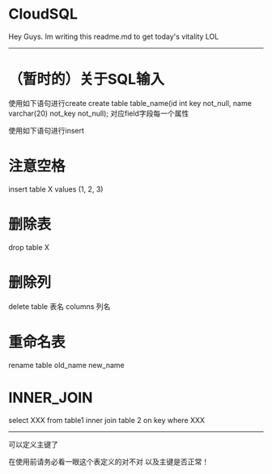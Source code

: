 # CloudSQL
  Hey Guys.
  Im writing this readme.md to get today's vitality LOL

________________________________________________________________
# （暂时的）关于SQL输入
使用如下语句进行create
create table table_name(id int key not_null, name varchar(20) not_key not_null); 对应field字段每一个属性


使用如下语句进行insert

# 注意空格
insert table X values (1, 2, 3)

# 删除表
drop table X

# 删除列
delete table 表名 columns 列名

# 重命名表
rename table old_name new_name

# INNER_JOIN
select XXX from table1 inner join table 2 on key where XXX
________________________________________________________________
可以定义主键了

在使用前请务必看一眼这个表定义的对不对
以及主键是否正常！

